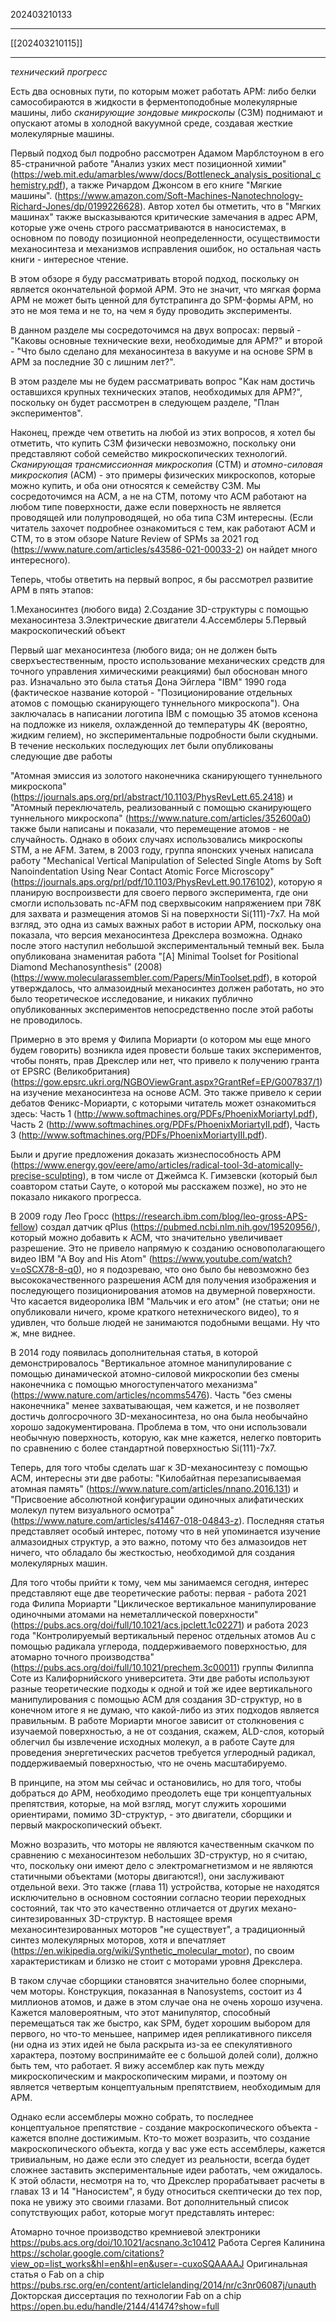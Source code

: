 202403210133
***
[[202403210115]]
***
*технический прогресс*

Есть два основных пути, по которым может работать APM: либо белки самособираются в жидкости в ферментоподобные молекулярные машины, либо *сканирующие зондовые микроскопы* (СЗМ) поднимают и опускают атомы в холодной вакуумной среде, создавая жесткие молекулярные машины.

Первый подход был подробно рассмотрен Адамом Марблстоуном в его 85-страничной работе "Анализ узких мест позиционной химии" 
(https://web.mit.edu/amarbles/www/docs/Bottleneck_analysis_positional_chemistry.pdf), 
а также Ричардом Джонсом в его книге "Мягкие машины". 
(https://www.amazon.com/Soft-Machines-Nanotechnology-Richard-Jones/dp/0199226628). 
Автор хотел бы отметить, что в "Мягких машинах" также высказываются критические замечания в адрес APM, которые уже очень строго рассматриваются в наносистемах, в основном по поводу позиционной неопределенности, осуществимости механосинтеза и механизмов исправления ошибок, но остальная часть книги - интересное чтение.

В этом обзоре я буду рассматривать второй подход, поскольку он является окончательной формой APM. Это не значит, что мягкая форма APM не может быть ценной для бутстрапинга до SPM-формы APM, но это не моя тема и не то, на чем я буду проводить эксперименты.

В данном разделе мы сосредоточимся на двух вопросах: 
первый - "Каковы основные технические вехи, необходимые для APM?" 
и второй - "Что было сделано для механосинтеза в вакууме и на основе SPM в APM за последние 30 с лишним лет?".

В этом разделе мы не будем рассматривать вопрос 
"Как нам достичь оставшихся крупных технических этапов, необходимых для APM?", 
поскольку он будет рассмотрен в следующем разделе, "План экспериментов".

Наконец, прежде чем ответить на любой из этих вопросов, я хотел бы отметить, что купить СЗМ физически невозможно, поскольку они представляют собой семейство микроскопических технологий. 
*Сканирующая трансмиссионная микроскопия* (СТМ) и *атомно-силовая микроскопия* (АСМ) - это примеры физических микроскопов, которые можно купить, и оба они относятся к семейству СЗМ. 
Мы сосредоточимся на АСМ, а не на СТМ, потому что АСМ работают на любом типе поверхности, даже если поверхность не является проводящей или полупроводящей, но оба типа СЗМ интересны. 
(Если читатель захочет подробнее ознакомиться с тем, как работают АСМ и СТМ, то в этом обзоре Nature Review of SPMs за 2021 год 
(https://www.nature.com/articles/s43586-021-00033-2) он найдет много интересного).

Теперь, чтобы ответить на первый вопрос, я бы рассмотрел развитие APM в пять этапов:

1.Механосинтез (любого вида)
2.Создание 3D-структуры с помощью механосинтеза
3.Электрические двигатели
4.Ассемблеры
5.Первый макроскопический объект

Первый шаг механосинтеза 
(любого вида; он не должен быть сверхъестественным, просто использование механических средств для точного управления химическими реакциями) был обоснован много раз. 
Изначально это была статья Дона Эйглера "IBM" 1990 года 
(фактическое название которой - "Позиционирование отдельных атомов с помощью сканирующего туннельного микроскопа"). 
Она заключалась в написании логотипа IBM с помощью 35 атомов ксенона на подложке из никеля, охлажденной до температуры 4K 
(вероятно, жидким гелием), но экспериментальные подробности были скудными. 
В течение нескольких последующих лет были опубликованы следующие две работы

"Атомная эмиссия из золотого наконечника сканирующего туннельного микроскопа" 
(https://journals.aps.org/prl/abstract/10.1103/PhysRevLett.65.2418) 
и "Атомный переключатель, реализованный с помощью сканирующего туннельного микроскопа" 
(https://www.nature.com/articles/352600a0) 
также были написаны и показали, что перемещение атомов - не случайность. 
Однако в обоих случаях использовались микроскопы STM, а не AFM. 
Затем, в 2003 году, группа японских ученых написала работу 
"Mechanical Vertical Manipulation of Selected Single Atoms by Soft Nanoindentation Using Near Contact Atomic Force Microscopy" 
(https://journals.aps.org/prl/pdf/10.1103/PhysRevLett.90.176102), 
которую я планирую воспроизвести для своего первого эксперимента, 
где они смогли использовать nc-AFM под сверхвысоким напряжением при 78K для захвата и размещения атомов Si на поверхности Si(111)-7x7. 
На мой взгляд, это одна из самых важных работ в истории APM, поскольку она показала, что версия механосинтеза Дрекслера возможна. 
Однако после этого наступил небольшой экспериментальный темный век. 
Была опубликована знаменитая работа 
"[A] Minimal Toolset for Positional Diamond Mechanosynthesis" (2008) 
(https://www.molecularassembler.com/Papers/MinToolset.pdf), 
в которой утверждалось, что алмазоидный механосинтез должен работать, 
но это было теоретическое исследование, и никаких публично опубликованных экспериментов непосредственно после этой работы не проводилось.

Примерно в это время у Филипа Мориарти 
(о котором мы еще много будем говорить) 
возникла идея провести больше таких экспериментов, чтобы понять, прав Дрекслер или нет, 
что привело к получению гранта от EPSRC (Великобритания) 
(https://gow.epsrc.ukri.org/NGBOViewGrant.aspx?GrantRef=EP/G007837/1) 
на изучение механосинтеза на основе АСМ. 
Это также привело к серии дебатов Феникс-Мориарти, с которыми читатель может ознакомиться здесь: 
Часть 1 (http://www.softmachines.org/PDFs/PhoenixMoriartyI.pdf), 
Часть 2 (http://www.softmachines.org/PDFs/PhoenixMoriartyII.pdf),
Часть 3 (http://www.softmachines.org/PDFs/PhoenixMoriartyIII.pdf).

Были и другие предложения доказать жизнеспособность APM 
(https://www.energy.gov/eere/amo/articles/radical-tool-3d-atomically-precise-sculpting), 
в том числе от Джеймса К. Гимзевски 
(который был соавтором статьи Сауте, о которой мы расскажем позже), 
но это не показало никакого прогресса.

В 2009 году Лео Гросс 
(https://research.ibm.com/blog/leo-gross-APS-fellow) 
создал датчик qPlus 
(https://pubmed.ncbi.nlm.nih.gov/19520956/), 
который можно добавить к АСМ, что значительно увеличивает разрешение. 
Это не привело напрямую к созданию основополагающего видео IBM 
"A Boy and His Atom" (https://www.youtube.com/watch?v=oSCX78-8-q0), 
но я подозреваю, что оно было бы невозможно без высококачественного разрешения АСМ для получения изображения и последующего позиционирования атомов на двумерной поверхности. 
Что касается видеоролика IBM "Мальчик и его атом" 
(не статьи; они не опубликовали ничего, кроме краткого нетехнического видео), 
то я удивлен, что больше людей не занимаются подобными вещами. Ну что ж, мне виднее.

В 2014 году появилась дополнительная статья, 
в которой демонстрировалось 
"Вертикальное атомное манипулирование с помощью динамической атомно-силовой микроскопии без смены наконечника с помощью многоступенчатого механизма" 
(https://www.nature.com/articles/ncomms5476). 
Часть "без смены наконечника" менее захватывающая, чем кажется, и не позволяет достичь долгосрочного 3D-механосинтеза, но она была необычайно хорошо задокументирована. 
Проблема в том, что они использовали необычную поверхность, которую, как мне кажется, нелегко повторить по сравнению с более стандартной поверхностью Si(111)-7x7.

Теперь, для того чтобы сделать шаг к 3D-механосинтезу с помощью АСМ, интересны эти две работы: 
"Килобайтная перезаписываемая атомная память" (https://www.nature.com/articles/nnano.2016.131) 
и "Присвоение абсолютной конфигурации одиночных алифатических молекул путем визуального осмотра" 
(https://www.nature.com/articles/s41467-018-04843-z). 
Последняя статья представляет особый интерес, потому что в ней упоминается изучение алмазоидных структур, 
а это важно, потому что без алмазоидов нет ничего, что обладало бы жесткостью, необходимой для создания молекулярных машин.

Для того чтобы прийти к тому, чем мы занимаемся сегодня, интерес представляют еще две теоретические работы: 
первая - работа 2021 года Филипа Мориарти 
"Циклическое вертикальное манипулирование одиночными атомами на неметаллической поверхности" 
(https://pubs.acs.org/doi/full/10.1021/acs.jpclett.1c02271) 
и работа 2023 года 
"Контролируемый вертикальный перенос отдельных атомов Au с помощью радикала углерода, поддерживаемого поверхностью, для атомарно точного производства" 
(https://pubs.acs.org/doi/full/10.1021/prechem.3c00011) 
группы Филиппа Соте из Калифорнийского университета. 
Эти две работы используют разные теоретические подходы к одной и той же идее вертикального манипулирования с помощью АСМ для создания 3D-структур, но в конечном итоге я не думаю, что какой-либо из этих подходов является правильным. 
В работе Мориарти многое зависит от столкновения с изучаемой поверхностью, а не от создания, скажем, ALD-слоя, который облегчил бы извлечение исходных молекул, а в работе Сауте для проведения энергетических расчетов требуется углеродный радикал, поддерживаемый поверхностью, что не очень масштабируемо.

В принципе, на этом мы сейчас и остановились, но для того, чтобы добраться до APM, необходимо преодолеть еще три концептуальных препятствия, которые, на мой взгляд, могут служить хорошими ориентирами, помимо 3D-структур, - это двигатели, сборщики и первый макроскопический объект.

Можно возразить, что моторы не являются качественным скачком по сравнению с механосинтезом небольших 3D-структур, 
но я считаю, что, поскольку они имеют дело с электромагнетизмом и не являются статичными объектами (моторы двигаются!), 
они заслуживают отдельной вехи. 
Это также (глава 11) устройства, 
которые не находятся исключительно в основном состоянии согласно теории переходных состояний, 
так что это качественно отличается от других механо-синтезированных 3D-структур. 
В настоящее время механосинтезированных моторов "не существует", 
а традиционный синтез молекулярных моторов, хотя и впечатляет 
(https://en.wikipedia.org/wiki/Synthetic_molecular_motor), 
по своим характеристикам и близко не стоит с моторами уровня Дрекслера.

В таком случае сборщики становятся значительно более спорными, чем моторы. 
Конструкция, показанная в Nanosystems, состоит из 4 миллионов атомов, и даже в этом случае она не очень хорошо изучена. 
Кажется маловероятным, что этот манипулятор, способный перемещаться так же быстро, как SPM, будет хорошим выбором для первого, 
но что-то меньшее, например идея репликативного пикселя 
(ни одна из этих идей не была раскрыта из-за ее спекулятивного характера, поэтому воспринимайте ее с большой долей соли), 
должно быть тем, что работает. 
Я вижу ассемблер как путь между микроскопическим и макроскопическим мирами, 
и поэтому он является четвертым концептуальным препятствием, необходимым для APM.

Однако если ассемблеры можно собрать, 
то последнее концептуальное препятствие - создание макроскопического объекта - кажется вполне достижимым. 
Кто-то может возразить, что создание макроскопического объекта, когда у вас уже есть ассемблеры, кажется тривиальным, 
но даже если это следует из реальности, всегда будет сложнее заставить экспериментальные идеи работать, чем ожидалось. 
К этой области, несмотря на то, что Дрекслер прорабатывает расчеты в главах 13 и 14 "Наносистем", 
я буду относиться скептически до тех пор, пока не увижу это своими глазами.
Вот дополнительный список сопутствующих работ, которые могут представлять интерес:

Атомарно точное производство кремниевой электроники
https://pubs.acs.org/doi/10.1021/acsnano.3c10412
Работа Сергея Калинина
https://scholar.google.com/citations?view_op=list_works&hl=en&hl=en&user=-cuxoSQAAAAJ
Оригинальная статья о Fab on a chip
https://pubs.rsc.org/en/content/articlelanding/2014/nr/c3nr06087j/unauth
Докторская диссертация по технологии Fab on a chip
https://open.bu.edu/handle/2144/41474?show=full